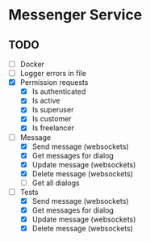 # Messenger Service

## TODO

- [ ] Docker
- [ ] Logger errors in file
- [x] Permission requests
    - [x] Is authenticated
    - [x] Is active
    - [x] Is superuser
    - [x] Is customer
    - [x] Is freelancer
- [ ] Message
    - [x] Send message (websockets)
    - [x] Get messages for dialog
    - [x] Update message (websockets)
    - [x] Delete message (websockets)
    - [ ] Get all dialogs
- [ ] Tests
    - [x] Send message (websockets)
    - [x] Get messages for dialog
    - [x] Update message (websockets)
    - [x] Delete message (websockets)
